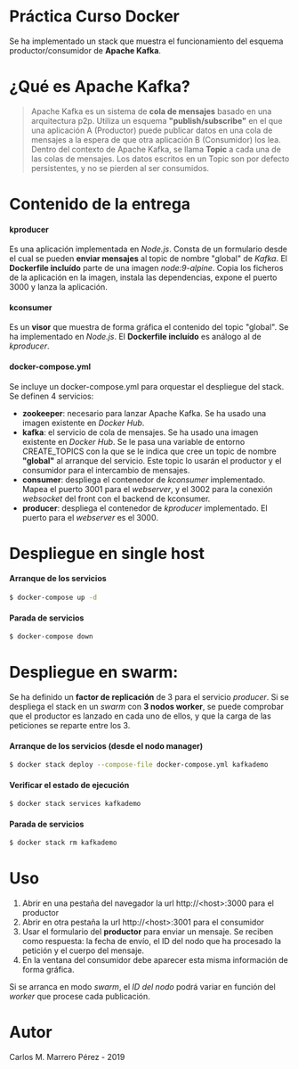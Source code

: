 # Práctica Curso Docker
Se ha implementado un stack que muestra el funcionamiento del esquema productor/consumidor de __Apache Kafka__.
# ¿Qué es Apache Kafka?
> Apache Kafka es un sistema de __cola de mensajes__ basado en una arquitectura p2p.
> Utiliza un esquema __"publish/subscribe"__ en el que una aplicación A (Productor) puede publicar 
> datos en una cola de mensajes a la espera de que otra aplicación B (Consumidor) los lea. 
> Dentro del contexto de Apache Kafka, se llama __Topic__ a cada una de las colas de mensajes. Los datos 
> escritos en un Topic son por defecto persistentes, y no se pierden al ser consumidos.

# Contenido de la entrega
#### kproducer
Es una aplicación implementada en *Node.js*. Consta de un formulario desde el cual se pueden __enviar
mensajes__ al topic de nombre "global" de *Kafka*.
El __Dockerfile incluído__ parte de una imagen *node:9-alpine*. Copia los ficheros de la aplicación en la imagen,
instala las dependencias, expone el puerto 3000 y lanza la aplicación.
#### kconsumer
Es un __visor__ que muestra de forma gráfica el contenido del topic "global". Se ha implementado en *Node.js*.
El __Dockerfile incluído__ es análogo al de *kproducer*.
#### docker-compose.yml
Se incluye un docker-compose.yml para orquestar el despliegue del stack.
Se definen 4 servicios:
 - __zookeeper__: necesario para lanzar Apache Kafka. Se ha usado una imagen existente en *Docker Hub*.
 - __kafka__: el servicio de cola de mensajes. Se ha usado una imagen existente en *Docker Hub*. Se le pasa una variable de entorno CREATE_TOPICS con la que se le indica que cree un topic de nombre __"global"__ al arranque del servicio. Este topic lo usarán el productor y el consumidor para el intercambio de mensajes.
 - __consumer__: despliega el contenedor de *kconsumer* implementado. Mapea el puerto 3001 para el *webserver*, y el 3002 para la conexión *websocket* del front con el backend de kconsumer.
 - __producer__: despliega el contenedor de *kproducer* implementado. El puerto para el *webserver* es el 3000.

# Despliegue en single host
#### Arranque de los servicios
```sh
$ docker-compose up -d
```
#### Parada de servicios
```sh
$ docker-compose down
```
# Despliegue en swarm:
Se ha definido un __factor de replicación__ de 3 para el servicio *producer*. Si se despliega el stack en un *swarm* con __3 nodos worker__, se puede comprobar que el productor es lanzado en cada uno de ellos, y que la carga de las peticiones se reparte entre los 3.
#### Arranque de los servicios (desde el nodo manager)
```sh
$ docker stack deploy --compose-file docker-compose.yml kafkademo
```
#### Verificar el estado de ejecución
```sh
$ docker stack services kafkademo
```
#### Parada de servicios
```sh
$ docker stack rm kafkademo
```
# Uso
1. Abrir en una pestaña del navegador la url http://\<host\>:3000 para el productor
2. Abrir en otra pestaña la url http://\<host\>:3001 para el consumidor
3. Usar el formulario del __productor__ para enviar un mensaje. Se reciben como respuesta: la fecha de envío, el ID del nodo que ha procesado la petición y el cuerpo del mensaje.
4. En la ventana del consumidor debe aparecer esta misma información de forma gráfica.

Si se arranca en modo *swarm*, el _ID del nodo_ podrá variar en función del *worker* que procese cada publicación.

# Autor
Carlos M. Marrero Pérez - 2019
